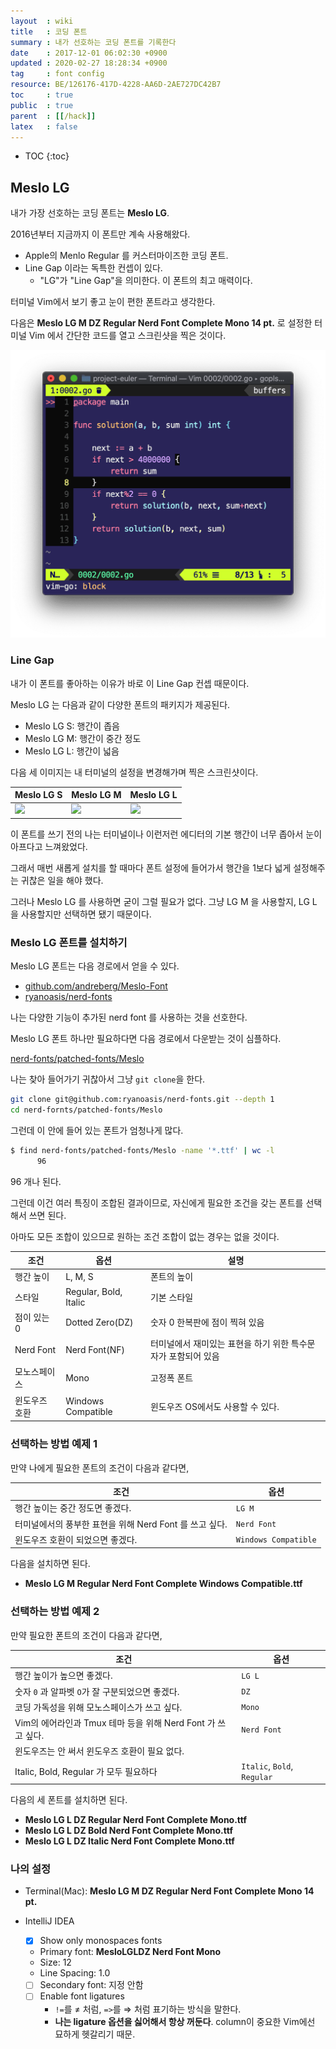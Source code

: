```yaml
---
layout  : wiki
title   : 코딩 폰트
summary : 내가 선호하는 코딩 폰트를 기록한다
date    : 2017-12-01 06:02:30 +0900
updated : 2020-02-27 18:28:34 +0900
tag     : font config
resource: BE/126176-417D-4228-AA6D-2AE727DC42B7
toc     : true
public  : true
parent  : [[/hack]]
latex   : false
---
```

* TOC
{:toc}

## Meslo LG

내가 가장 선호하는 코딩 폰트는 **Meslo LG**.

2016년부터 지금까지 이 폰트만 계속 사용해왔다.

* Apple의 Menlo Regular 를 커스터마이즈한 코딩 폰트.
* Line Gap 이라는 독특한 컨셉이 있다.
    * "LG"가 "Line Gap"을 의미한다. 이 폰트의 최고 매력이다.

터미널 Vim에서 보기 좋고 눈이 편한 폰트라고 생각한다.

다음은 **Meslo LG M DZ Regular Nerd Font Complete Mono 14 pt.** 로 설정한 터미널 Vim 에서 간단한 코드를 열고 스크린샷을 찍은 것이다.

![vim에서 코드를 편집하는 모습]( /resource/BE/126176-417D-4228-AA6D-2AE727DC42B7/meslo-vim-example.png )


### Line Gap

내가 이 폰트를 좋아하는 이유가 바로 이 Line Gap 컨셉 때문이다.

Meslo LG 는 다음과 같이 다양한 폰트의 패키지가 제공된다.

* Meslo LG S: 행간이 좁음
* Meslo LG M: 행간이 중간 정도
* Meslo LG L: 행간이 넓음

다음 세 이미지는 내 터미널의 설정을 변경해가며 찍은 스크린샷이다.

| Meslo LG S | Meslo LG M | Meslo LG L |
|------------|------------|------------|
| ![][lgs]   | ![][lgm]   | ![][lgl]   |

이 폰트를 쓰기 전의 나는 터미널이나 이런저런 에디터의 기본 행간이 너무 좁아서 눈이 아프다고 느껴왔었다.

그래서 매번 새롭게 설치를 할 때마다 폰트 설정에 들어가서 행간을 1보다 넓게 설정해주는 귀찮은 일을 해야 했다.

그러나 Meslo LG 를 사용하면 굳이 그럴 필요가 없다. 그냥 LG M 을 사용할지, LG L 을 사용할지만 선택하면 됐기 때문이다.


### Meslo LG 폰트를 설치하기

Meslo LG 폰트는 다음 경로에서 얻을 수 있다.

* [github.com/andreberg/Meslo-Font][meslo-font]
* [ryanoasis/nerd-fonts][nerd-fonts]

나는 다양한 기능이 추가된 nerd font 를 사용하는 것을 선호한다.

Meslo LG 폰트 하나만 필요하다면 다음 경로에서 다운받는 것이 심플하다.

[nerd-fonts/patched-fonts/Meslo][nerd-meslo]

나는 찾아 들어가기 귀찮아서 그냥 `git clone`을 한다.

```sh
git clone git@github.com:ryanoasis/nerd-fonts.git --depth 1
cd nerd-fornts/patched-fonts/Meslo
```

그런데 이 안에 들어 있는 폰트가 엄청나게 많다.

```sh
$ find nerd-fonts/patched-fonts/Meslo -name '*.ttf' | wc -l
      96
```

96 개나 된다.

그런데 이건 여러 특징이 조합된 결과이므로, 자신에게 필요한 조건을 갖는 폰트를 선택해서 쓰면 된다.

아마도 모든 조합이 있으므로 원하는 조건 조합이 없는 경우는 없을 것이다.

| 조건          | 옵션                  | 설명                                                          |
|---------------|-----------------------|---------------------------------------------------------------|
| 행간 높이     | L, M, S               | 폰트의 높이                                                   |
| 스타일        | Regular, Bold, Italic | 기본 스타일                                                   |
| 점이 있는 0   | Dotted Zero(DZ)       | 숫자 0 한복판에 점이 찍혀 있음                                |
| Nerd Font     | Nerd Font(NF)         | 터미널에서 재미있는 표현을 하기 위한 특수문자가 포함되어 있음 |
| 모노스페이스  | Mono                  | 고정폭 폰트                                                   |
| 윈도우즈 호환 | Windows Compatible    | 윈도우즈 OS에서도 사용할 수 있다.                             |

### 선택하는 방법 예제 1

만약 나에게 필요한 폰트의 조건이 다음과 같다면,

| 조건                                                    | 옵션                 |
|---------------------------------------------------------|----------------------|
| 행간 높이는 중간 정도면 좋겠다.                         | `LG M`               |
| 터미널에서의 풍부한 표현을 위해 Nerd Font 를 쓰고 싶다. | `Nerd Font`          |
| 윈도우즈 호환이 되었으면 좋겠다.                        | `Windows Compatible` |

다음을 설치하면 된다.

* **Meslo LG M Regular Nerd Font Complete Windows Compatible.ttf**

### 선택하는 방법 예제 2

만약 필요한 폰트의 조건이 다음과 같다면,

| 조건                                                         | 옵션                        |
|--------------------------------------------------------------|-----------------------------|
| 행간 높이가 높으면 좋겠다.                                   | `LG L`                      |
| 숫자 `0` 과 알파벳 `O`가 잘 구분되었으면 좋겠다.             | `DZ`                        |
| 코딩 가독성을 위해 모노스페이스가 쓰고 싶다.                 | `Mono`                      |
| Vim의 에어라인과 Tmux 테마 등을 위해 Nerd Font 가 쓰고 싶다. | `Nerd Font`                 |
| 윈도우즈는 안 써서 윈도우즈 호환이 필요 없다.                |                             |
| Italic, Bold, Regular 가 모두 필요하다                       | `Italic`, `Bold`, `Regular` |

다음의 세 폰트를 설치하면 된다.

* **Meslo LG L DZ Regular Nerd Font Complete Mono.ttf**
* **Meslo LG L DZ Bold Nerd Font Complete Mono.ttf**
* **Meslo LG L DZ Italic Nerd Font Complete Mono.ttf**

### 나의 설정

* Terminal(Mac): **Meslo LG M DZ Regular Nerd Font Complete Mono 14 pt.**

* IntelliJ IDEA
    * [X] Show only monospaces fonts
    * Primary font: **MesloLGLDZ Nerd Font Mono**
    * Size: 12
    * Line Spacing: 1.0
    * [ ] Secondary font: 지정 안함
    * [ ] Enable font ligatures
        * `!=`를 &#8800; 처럼, `=>`를 &#8658; 처럼 표기하는 방식을 말한다.
        * **나는 ligature 옵션을 싫어해서 항상 꺼둔다**. column이 중요한 Vim에선 묘하게 헷갈리기 때문.



[meslo-font]: https://github.com/andreberg/Meslo-Font
[nerd-fonts]: https://github.com/ryanoasis/nerd-fonts
[nerd-meslo]: https://github.com/ryanoasis/nerd-fonts/tree/master/patched-fonts/Meslo
[lgl]: /resource/BE/126176-417D-4228-AA6D-2AE727DC42B7/lgl.png
[lgm]: /resource/BE/126176-417D-4228-AA6D-2AE727DC42B7/lgm.png
[lgs]: /resource/BE/126176-417D-4228-AA6D-2AE727DC42B7/lgs.png
